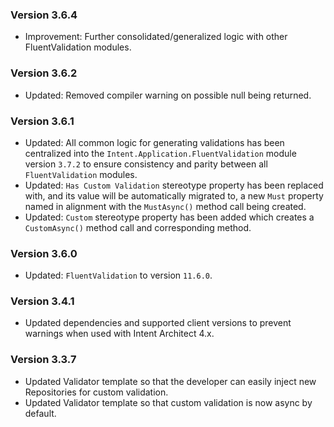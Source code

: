 ### Version 3.6.4

- Improvement: Further consolidated/generalized logic with other FluentValidation modules.

### Version 3.6.2

- Updated: Removed compiler warning on possible null being returned.

### Version 3.6.1

- Updated: All common logic for generating validations has been centralized into the `Intent.Application.FluentValidation` module version `3.7.2` to ensure consistency and parity between all `FluentValidation` modules.
- Updated: `Has Custom Validation` stereotype property has been replaced with, and its value will be automatically migrated to, a new `Must` property named in alignment with the `MustAsync()` method call being created.
- Updated: `Custom` stereotype property has been added which creates a `CustomAsync()` method call and corresponding method.

### Version 3.6.0

- Updated: `FluentValidation` to version `11.6.0`.

### Version 3.4.1

- Updated dependencies and supported client versions to prevent warnings when used with Intent Architect 4.x.

### Version 3.3.7

- Updated Validator template so that the developer can easily inject new Repositories for custom validation.
- Updated Validator template so that custom validation is now async by default.